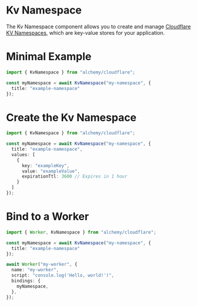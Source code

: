 # Kv Namespace

The Kv Namespace component allows you to create and manage [Cloudflare KV Namespaces](https://developers.cloudflare.com/kv/concepts/kv-namespaces/), which are key-value stores for your application.

# Minimal Example

```ts
import { KvNamespace } from "alchemy/cloudflare";

const myNamespace = await KvNamespace("my-namespace", {
  title: "example-namespace"
});
```

# Create the Kv Namespace

```ts
import { KvNamespace } from "alchemy/cloudflare";

const myNamespace = await KvNamespace("my-namespace", {
  title: "example-namespace",
  values: [
    {
      key: "exampleKey",
      value: "exampleValue",
      expirationTtl: 3600 // Expires in 1 hour
    }
  ]
});
```

# Bind to a Worker

```ts
import { Worker, KvNamespace } from "alchemy/cloudflare";

const myNamespace = await KvNamespace("my-namespace", {
  title: "example-namespace"
});

await Worker("my-worker", {
  name: "my-worker",
  script: "console.log('Hello, world!')",
  bindings: {
    myNamespace,
  },
});
```